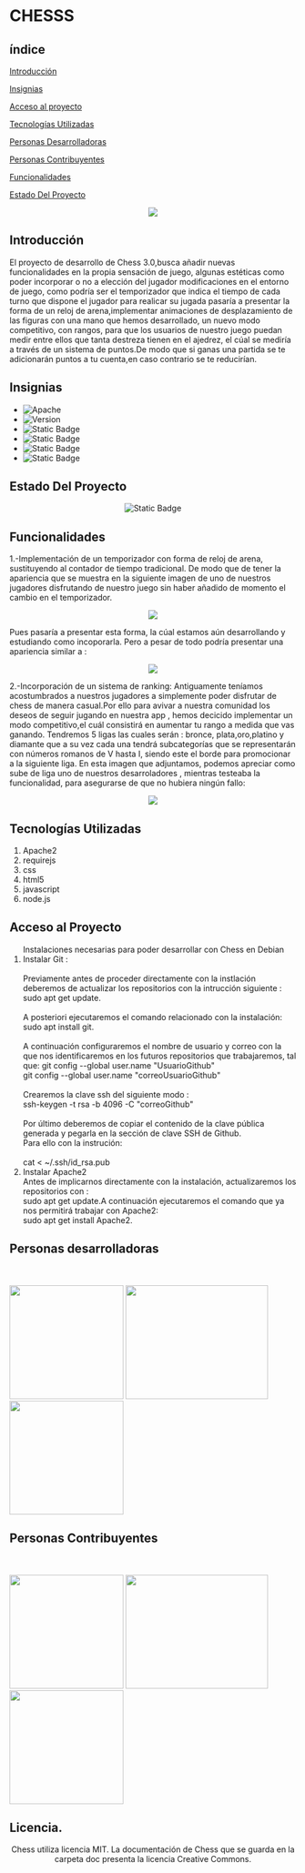 
<h1>CHESSS</h1>
<h2>índice</h2>

[Introducción](#introducción)

[Insignias](#insignias)

[Acceso al proyecto](#acceso-al-proyecto)

[Tecnologías Utilizadas](#tecnologías-utilizadas)

[Personas Desarrolladoras](#personas-desarrolladoras)

[Personas Contribuyentes](#personas-contribuyentes)

[Funcionalidades](#funcionalidades)

[Estado Del Proyecto](#estado-del-proyecto)

<p align="center">
  <img src="https://github.com/user-attachments/assets/20e13f32-e8a5-48f6-8ef4-b1da87473d8a">
</p>

## Introducción

El proyecto de desarrollo de Chess 3.0,busca añadir nuevas funcionalidades en la propia sensación de juego, algunas estéticas como poder incorporar o no a elección del jugador modificaciones en el entorno de juego, como podría ser el temporizador que indica el tiempo de cada turno que dispone el jugador para realicar su jugada pasaría a presentar la  forma de un reloj de arena,implementar animaciones de desplazamiento de las  figuras con una mano que hemos desarrollado, un  nuevo modo competitivo, con rangos, para que los usuarios de nuestro juego puedan medir entre ellos que tanta destreza tienen en el ajedrez, el cúal se mediría a través de un sistema de puntos.De modo que si ganas una partida se te adicionarán puntos a tu cuenta,en caso contrario se te reducirían.

## Insignias

<ul>
  <li><img alt="Apache" src="https://img.shields.io/badge/Lisense-Apache%202.0-yellow?style=plastic&labelColor=black"></li>
  <li><img alt="Version" src="https://img.shields.io/badge/Version-Chess%203.2-red?style=plastic&labelColor=black"></li>
  <li><img alt="Static Badge" src="https://img.shields.io/badge/licence-MIT-purple?style=plastic&labelColor=black"></li>
  <li><img alt="Static Badge" src="https://img.shields.io/badge/Tests-developing-green?style=plastic&labelColor=red"></li>
  <li><img alt="Static Badge" src="https://img.shields.io/badge/Release%20Date-September-orange?style=plastic&labelColor=Grey"></li>
  <li><img alt="Static Badge" src="https://img.shields.io/badge/requirejs-2.3.7-blue?style=plastic"></li>
</ul>

## Estado Del Proyecto
  <p align="center">
    <img alt="Static Badge" src="https://img.shields.io/badge/Status-En%20Desarrolo-yellow">
  </p>


## Funcionalidades

1.-Implementación de un temporizador con forma de reloj de arena, sustituyendo al contador de tiempo tradicional.
    De modo que de tener la apariencia que se muestra en  la siguiente imagen de uno de nuestros jugadores disfrutando de nuestro juego sin haber añadido de momento el cambio en el temporizador.
<p align="center">
  <img src="https://github.com/user-attachments/assets/4a044f0f-6dc2-4e2a-b5e4-b55a0b5102d5">
</p>
Pues pasaría a presentar esta forma, la cúal estamos aún desarrollando y estudiando como incoporarla. Pero a pesar de todo podría presentar una apariencia similar a :
<p align="center">
  <img src="https://github.com/user-attachments/assets/638210e9-1452-4dd5-a1a6-475dced4137c">
</p>
2.-Incorporación de un sistema de ranking: Antiguamente teníamos acostumbrados a nuestros jugadores a simplemente poder disfrutar de chess de manera casual.Por ello para avivar a nuestra comunidad los deseos de seguir jugando en nuestra app ,
hemos decicido implementar un modo competitivo,el cuál consistirá en aumentar tu rango a medida que vas ganando.
  Tendremos 5 ligas las cuales serán : bronce, plata,oro,platino y diamante que a su vez cada una tendrá subcategorías que se representarán con números romanos de V hasta I, siendo este el borde para promocionar a la siguiente liga.
  En esta imagen que adjuntamos, podemos apreciar como sube de liga uno de nuestros desarroladores , mientras testeaba la funcionalidad, para asegurarse de que no hubiera ningún fallo: 
  <p align="center">
    <img src="https://github.com/user-attachments/assets/5ba4baed-c0aa-403f-b375-1b0e32b0d006"
  </p>
    
 ## Tecnologías Utilizadas
 
<ol>
  <li>Apache2</li>
  <li>requirejs</li>
  <li>css</li>
  <li>html5</li>
  <li>javascript</li>
  <li>node.js</li>
</ol>

## Acceso al Proyecto

<ol> Instalaciones necesarias para poder desarrollar con Chess en Debian
  <li>Instalar Git :</li> <br>
  Previamente antes de proceder directamente con la instlación deberemos de actualizar los repositorios con la intrucción siguiente :<br>
  sudo apt get update.<br><br>A posteriori ejecutaremos el comando relacionado con la instalación:<br>
  sudo apt install git.<br><br>A continuación configuraremos el nombre de usuario y correo con la que nos identificaremos en los futuros repositorios que trabajaremos, tal que:
  git config --global user.name "UsuarioGithub"<br>  git config --global user.name "correoUsuarioGithub"<br><br>
  Crearemos la clave ssh  del siguiente modo :<br> ssh-keygen -t rsa -b 4096 -C "correoGithub"<br><br>Por último deberemos de copiar el contenido de la clave pública generada y  pegarla en la sección de clave SSH de Github.<br>Para ello con la instrución:<br><br> cat < ~/.ssh/id_rsa.pub 
<br>
<li>Instalar Apache2</li>
    Antes de  implicarnos directamente con la instalación, actualizaremos los repositorios con :<br>
     sudo apt get update.A continuación ejecutaremos el comando que ya nos permitirá trabajar con Apache2:<br>
     sudo apt get install Apache2.
</ol>
    
 ## Personas desarrolladoras
 
<br> <br>
<img width="200" height="200" src="https://github.com/user-attachments/assets/177d09ae-c773-4833-b830-3cd9fa5db213">
<img width="250" height="200" src="https://github.com/user-attachments/assets/cc619e2e-491f-4af5-9569-33d3f67bcb03">
<img width="200" height="200" src="https://github.com/user-attachments/assets/58887f3d-2615-4303-b8d4-15b325c04ba9">

## Personas Contribuyentes

<br> <br>
<img width="200" height="200" src="https://github.com/user-attachments/assets/e6e2d6df-3e92-450f-b34e-76315ed6ea29">
<img width="250" height="200" src="https://github.com/user-attachments/assets/41d8ac3d-59ac-41d1-b2d0-eafa1d8eca22">
<img width="200" height="200" src="https://github.com/user-attachments/assets/657d8dce-57cd-446e-a924-41c1359d813b">
    
## Licencia.

<p align="center">
    Chess utiliza licencia MIT.
    La documentación de Chess que se guarda en la carpeta doc presenta la licencia Creative Commons.
</p>


